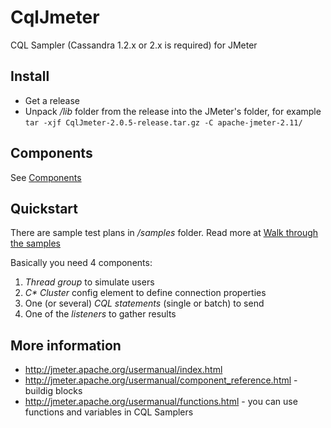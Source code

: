 CqlJmeter
=========

CQL Sampler (Cassandra 1.2.x or 2.x is required) for JMeter



Install
--------

* Get a release
* Unpack _/lib_ folder from the release into the JMeter's folder, for example
```tar -xjf CqlJmeter-2.0.5-release.tar.gz -C apache-jmeter-2.11/```

Components
----------
See [Components](https://github.com/Mishail/CqlJmeter/wiki)


Quickstart
---------
There are sample test plans in _/samples_ folder. Read more at [Walk through the samples](https://github.com/Mishail/CqlJmeter/wiki/Walkthrough)

Basically you need 4 components:

1. _Thread group_ to simulate users
2. _C* Cluster_ config element to define connection properties
3. One (or several) _CQL statements_ (single or batch) to send
4. One of the _listeners_ to gather results


More information
------
* http://jmeter.apache.org/usermanual/index.html
* http://jmeter.apache.org/usermanual/component_reference.html - buildig blocks
* http://jmeter.apache.org/usermanual/functions.html - you can use functions and variables in CQL Samplers
